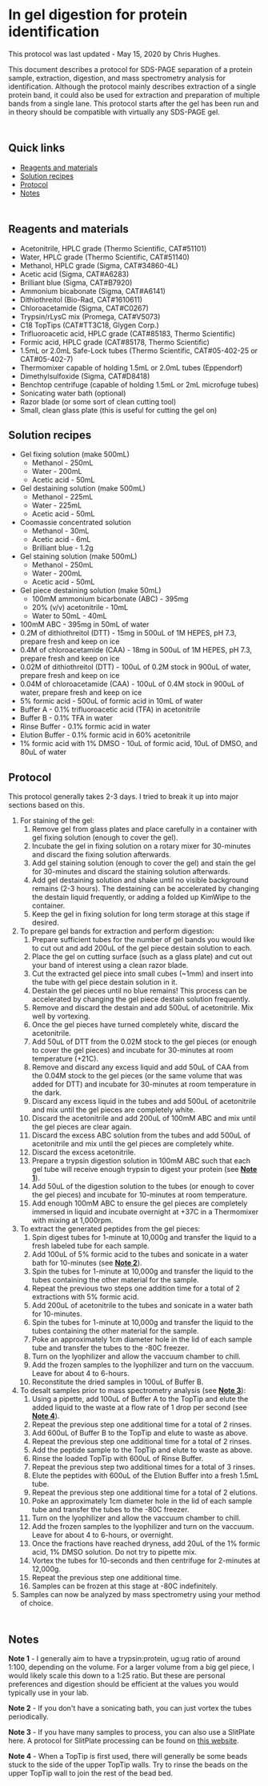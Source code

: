# In gel digestion for protein identification <!-- omit in toc -->

This protocol was last updated - May 15, 2020 by Chris Hughes.

This document describes a protocol for SDS-PAGE separation of a protein sample, extraction, digestion, and mass spectrometry analysis for identification. Although the protocol mainly describes extraction of a single protein band, it could also be used for extraction and preparation of multiple bands from a single lane. This protocol starts after the gel has been run and in theory should be compatible with virtually any SDS-PAGE gel.

<hr style="height:6pt; visibility:hidden;" />

## Quick links <!-- omit in toc -->

- [Reagents and materials](#reagents-and-materials)
- [Solution recipes](#solution-recipes)
- [Protocol](#protocol)
- [Notes](#notes)

<hr style="height:6pt; visibility:hidden;" />

<span id="reagents-and-materials"></span>

## Reagents and materials

- Acetonitrile, HPLC grade (Thermo Scientific, CAT#51101)
- Water, HPLC grade (Thermo Scientific, CAT#51140)
- Methanol, HPLC grade (Sigma, CAT#34860-4L)
- Acetic acid (Sigma, CAT#A6283)
- Brilliant blue (Sigma, CAT#B7920)
- Ammonium bicabonate (Sigma, CAT#A6141)
- Dithiothreitol (Bio-Rad, CAT#1610611)
- Chloroacetamide (Sigma, CAT#C0267)
- Trypsin/rLysC mix (Promega, CAT#V5073)
- C18 TopTips (CAT#TT3C18, Glygen Corp.)
- Trifluoroacetic acid, HPLC grade (CAT#85183, Thermo Scientific)
- Formic acid, HPLC grade (CAT#85178, Thermo Scientific)
- 1.5mL or 2.0mL Safe-Lock tubes (Thermo Scientific, CAT#05-402-25 or CAT#05-402-7)
- Thermomixer capable of holding 1.5mL or 2.0mL tubes (Eppendorf)
- Dimethylsulfoxide (Sigma, CAT#D8418)
- Benchtop centrifuge (capable of holding 1.5mL or 2mL microfuge tubes)
- Sonicating water bath (optional)
- Razor blade (or some sort of clean cutting tool)
- Small, clean glass plate (this is useful for cutting the gel on)

<span id="solution-recipes"></span>

## Solution recipes

- Gel fixing solution (make 500mL)
  - Methanol - 250mL
  - Water - 200mL
  - Acetic acid - 50mL
- Gel destaining solution (make 500mL)
  - Methanol - 225mL
  - Water - 225mL
  - Acetic acid - 50mL
- Coomassie concentrated solution
  - Methanol - 30mL
  - Acetic acid - 6mL
  - Brilliant blue - 1.2g
- Gel staining solution (make 500mL)
  - Methanol - 250mL
  - Water - 200mL
  - Acetic acid - 50mL
- Gel piece destaining solution (make 50mL)
  - 100mM ammonium bicarbonate (ABC) - 395mg
  - 20% (v/v) acetonitrile - 10mL
  - Water to 50mL - 40mL
- 100mM ABC - 395mg in 50mL of water
- 0.2M of dithiothreitol (DTT) - 15mg in 500uL of 1M HEPES, pH 7.3, prepare fresh and keep on ice
- 0.4M of chloroacetamide (CAA) - 18mg in 500uL of 1M HEPES, pH 7.3, prepare fresh and keep on ice
- 0.02M of dithiothreitol (DTT) - 100uL of 0.2M stock in 900uL of water, prepare fresh and keep on ice
- 0.04M of chloroacetamide (CAA) - 100uL of 0.4M stock in 900uL of water, prepare fresh and keep on ice
- 5% formic acid - 500uL of formic acid in 10mL of water
- Buffer A - 0.1% trifluoroacetic acid (TFA) in acetonitrile
- Buffer B - 0.1% TFA in water
- Rinse Buffer - 0.1% formic acid in water
- Elution Buffer - 0.1% formic acid in 60% acetonitrile
- 1% formic acid with 1% DMSO - 10uL of formic acid, 10uL of DMSO, and 80uL of water

<span id="protocol"></span>

## Protocol

This protocol generally takes 2-3 days. I tried to break it up into major sections based on this.

1. For staining of the gel:
   1. Remove gel from glass plates and place carefully in a container with gel fixing solution (enough to cover the gel).
   2. Incubate the gel in fixing solution on a rotary mixer for 30-minutes and discard the fixing solution afterwards.
   3. Add gel staining solution (enough to cover the gel) and stain the gel for 30-minutes and discard the staining solution afterwards.
   4. Add gel destaining solution and shake until no visible background remains (2-3 hours). The destaining can be accelerated by changing the destain liquid frequently, or adding a folded up KimWipe to the container.
   5. Keep the gel in fixing solution for long term storage at this stage if desired.
2. To prepare gel bands for extraction and perform digestion:
   1. Prepare sufficient tubes for the number of gel bands you would like to cut out and add 200uL of the gel piece destain solution to each.
   2. Place the gel on cutting surface (such as a glass plate) and cut out your band of interest using a clean razor blade.
   3. Cut the extracted gel piece into small cubes (~1mm) and insert into the tube with gel piece destain solution in it.
   4. Destain the gel pieces until no blue remains! This process can be accelerated by changing the gel piece destain solution frequently.
   5. Remove and discard the destain and add 500uL of acetonitrile. Mix well by vortexing.
   6. Once the gel pieces have turned completely white, discard the acetonitrile.
   7. Add 50uL of DTT from the 0.02M stock to the gel pieces (or enough to cover the gel pieces) and incubate for 30-minutes at room temperature (+21C).
   8. Remove and discard any excess liquid and add 50uL of CAA from the 0.04M stock to the gel pieces (or the same volume that was added for DTT) and incubate for 30-minutes at room temperature in the dark.
   9. Discard any excess liquid in the tubes and add 500uL of acetonitrile and mix until the gel pieces are completely white.
   10. Discard the acetonitrile and add 200uL of 100mM ABC and mix until the gel pieces are clear again.
   11. Discard the excess ABC solution from the tubes and add 500uL of acetonitrile and mix until the gel pieces are completely white.
   12. Discard the excess acetonitrile.
   13. Prepare a trypsin digestion solution in 100mM ABC such that each gel tube will receive enough trypsin to digest your protein (see [**Note 1**](#note1)).
   14. Add 50uL of the digestion solution to the tubes (or enough to cover the gel pieces) and incubate for 10-minutes at room temperature.
   15. Add enough 100mM ABC to ensure the gel pieces are completely immersed in liquid and incubate overnight at +37C in a Thermomixer with mixing at 1,000rpm.
3. To extract the generated peptides from the gel pieces:
   1. Spin digest tubes for 1-minute at 10,000g and transfer the liquid to a fresh labeled tube for each sample.
   2. Add 100uL of 5% formic acid to the tubes and sonicate in a water bath for 10-minutes (see [**Note 2**](#note2)).
   3. Spin the tubes for 1-minute at 10,000g and transfer the liquid to the tubes containing the other material for the sample.
   4. Repeat the previous two steps one addition time for a total of 2 extractions with 5% formic acid.
   5. Add 200uL of acetonitrile to the tubes and sonicate in a water bath for 10-minutes.
   6. Spin the tubes for 1-minute at 10,000g and transfer the liquid to the tubes containing the other material for the sample.
   7. Poke an approximately 1cm diameter hole in the lid of each sample tube and transfer the tubes to the -80C freezer.
   8. Turn on the lyophilizer and allow the vaccuum chamber to chill.
   9. Add the frozen samples to the lyophilizer and turn on the vaccuum. Leave for about 4 to 6-hours.
   10. Reconstitute the dried samples in 100uL of Buffer B.
4. To desalt samples prior to mass spectrometry analysis (see [**Note 3**](#note3)):
    1. Using a pipette, add 100uL of Buffer A to the TopTip and elute the added liquid to the waste at a flow rate of 1 drop per second (see [**Note 4**](#note4)).
    2. Repeat the previous step one additional time for a total of 2 rinses.
    3. Add 600uL of Buffer B to the TopTip and elute to waste as above.
    4. Repeat the previous step one additional time for a total of 2 rinses.
    5. Add the peptide sample to the TopTip and elute to waste as above.
    6. Rinse the loaded TopTip with 600uL of Rinse Buffer.
    7. Repeat the previous step two additional times for a total of 3 rinses.
    8. Elute the peptides with 600uL of the Elution Buffer into a fresh 1.5mL tube.
    9. Repeat the previous step one additional time for a total of 2 elutions.
    10. Poke an approximately 1cm diameter hole in the lid of each sample tube and transfer the tubes to the -80C freezer.
    11. Turn on the lyophilizer and allow the vaccuum chamber to chill.
    12. Add the frozen samples to the lyophilizer and turn on the vaccuum. Leave for about 4 to 6-hours, or overnight.
    13. Once the fractions have reached dryness, add 20uL of the 1% formic acid, 1% DMSO solution. Do not try to pipette mix.
    14. Vortex the tubes for 10-seconds and then centrifuge for 2-minutes at 12,000g.
    15. Repeat the previous step one additional time.
    16. Samples can be frozen at this stage at -80C indefinitely.
5. Samples can now be analyzed by mass spectrometry using your method of choice.

<hr style="height:6pt; visibility:hidden;" />

## Notes

<span id="note1"></span>

**Note 1** - I generally aim to have a trypsin:protein, ug:ug ratio of around 1:100, depending on the volume. For a larger volume from a big gel piece, I would likely scale this down to a 1:25 ratio. But these are personal preferences and digestion should be efficient at the values you would typically use in your lab.

<span id="note2"></span>

**Note 2** - If you don't have a sonicating bath, you can just vortex the tubes periodically.

<span id="note3"></span>

**Note 3** - If you have many samples to process, you can also use a SlitPlate here. A protocol for SlitPlate processing can be found on [this website](https://github.com/chrishuges/wetLabProtocols/tree/master/relatedToProteomics).

<span id="note4"></span>

**Note 4** - When a TopTip is first used, there will generally be some beads stuck to the side of the upper TopTip walls. Try to rinse the beads on the upper TopTip wall to join the rest of the bead bed.
